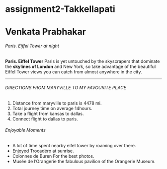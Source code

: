 # assignment2-Takkellapati
# Venkata Prabhakar
###### Paris. Eiffel Tower at night 
__Paris. Eiffel Tower__ Paris is yet untouched by the skyscrapers that dominate the __skylines of London__ and New York, so take advantage of the beautiful Eiffel Tower views you can catch from almost anywhere in the city.


***
###### DIRECTIONS FROM MARYVILLE TO MY FAVOURITE PLACE
1. Distance from maryville to paris is 4478 mi.
2. Total journey time on average 14hours.
3. Take a flight from kansas to dallas.
4. Connect flight to dallas to paris.

###### Enjoyable Moments
* A lot of time spent nearby eifel tower by roaming over there.
* Enjoyed Trocadéro at sunrise.
* Colonnes de Buren For the best photos.
* Musée de l’Orangerie the fabulous pavilion of the Orangerie Museum.
